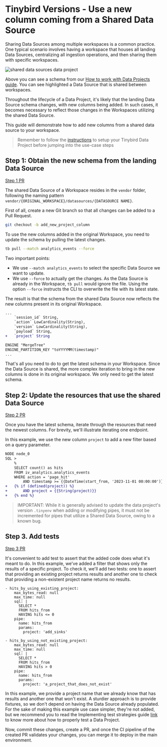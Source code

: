 # Tinybird Versions - Use a new column coming from a Shared Data Source

Sharing Data Sources among multiple workspaces is a common practice. One typical scenario involves having a workspace that houses all landing Data Sources, centralizing all ingestion operations, and then sharing them with specific workspaces.

![shared data sources data project](https://github.com/tinybirdco/use-case-examples/assets/1078228/9c3b3e0c-4064-4e25-ba88-0eb0bed3fbee)

Above you can see a schema from our [How to work with Data Projects guide](https://www.tinybird.co/docs/guides/how-to-work-with-data-projects.html#how-to-organize-your-data-projects). You can see highlighted a Data Source that is shared between workspaces.

Throughout the lifecycle of a Data Project, it's likely that the landing Data Source schema changes, with new columns being added. In such cases, it becomes necessary to reflect those changes in the Workspaces utilizing the shared Data Source.

This guide will demonstrate how to add new columns from a shared data source to your workspace.

> Remember to follow the [instructions](../README.md) to setup your Tinybird Data Project before jumping into the use-case steps

## Step 1: Obtain the new schema from the landing Data Source

[Step 1 PR](https://github.com/tinybirdco/use-case-examples/pull/78/commits/b086cd00222fc1a33809cf2d0410b742417480fe)

The shared Data Source of a Workspace resides in the `vendor` folder, following the naming pattern `vendor/{ORIGINAL_WORKSPACE}/datasources/{DATASOURCE NAME}`.

First of all, create a new Git branch so that all changes can be added to a Pull Request.

```sh
git checkout -b add_new_project_column
```

To use the new columns added in the original Workspace, you need to update the schema by pulling the latest changes.

```sh
tb pull --match analytics_events --force
```

Two important points:

- We use `--match analytics_events` to select the specific Data Source we want to update.
- We use `--force` to actually get the changes. As the Data Source is already in the Workspace, `tb pull` would ignore the file. Using the option `--force` instructs the CLI to overwrite the file with its latest state.

The result is that the schema from the shared Data Source now reflects the new columns present in its original Workspace.

```diff
...
    `session_id` String,
    `action` LowCardinality(String),
    `version` LowCardinality(String),
    `payload` String,
+   `project` String

ENGINE "MergeTree"
ENGINE_PARTITION_KEY "toYYYYMM(timestamp)"
...
```

That's all you need to do to get the latest schema in your Workspace. Since the Data Source is shared, the more complex iteration to bring in the new columns is done in its original workspace. We only need to get the latest schema.

## Step 2: Update the resources that use the shared Data Source

[Step 2 PR](https://github.com/tinybirdco/use-case-examples/pull/78/commits/b086cd00222fc1a33809cf2d0410b742417480fe)

Once you have the latest schema, iterate through the resources that need the newest columns. For brevity, we'll illustrate iterating one endpoint.

In this example, we use the new column `project` to add a new filter based on a query parameter.

```diff
NODE node_0
SQL >
    %
    SELECT count() as hits
    FROM iv_analytics.analytics_events
    WHERE action = 'page_hit'
        AND timestamp >= {{DateTime(start_from, '2023-11-01 00:00:00')}}
+   {% if (defined(project)) %}
+       AND project = {{String(project)}}
+   {% end %}
```

> IMPORTANT: While it is generally advised to update the data project's version `.tinyenv` when adding or modifying pipes, it must not be incremented for pipes that utilize a Shared Data Source, owing to a known bug.

## Step 3. Add tests

[Step 3 PR](https://github.com/tinybirdco/use-case-examples/pull/78/commits/049835e35128d9cff6bd353562be4cd90f37cc07)

It's convenient to add test to assert that the added code does what it's meant to do. In this example, we've added a filter that shows only the results of a specific project. To check it, we'll add two tests: one to assert that providing an existing project returns results and another one to check that providing a non-existent project name returns no results.

```
- hits_by_using_existing_project:
    max_bytes_read: null
    max_time: null
    sql: |
      SELECT *
      FROM hits_from
      HAVING hits <= 0
    pipe:
      name: hits_from
      params:
        project: 'add_sinks'

- hits_by_using_not_existing_project:
    max_bytes_read: null
    max_time: null
    sql: |
      SELECT *
      FROM hits_from
      HAVING hits > 0
    pipe:
      name: hits_from
      params:
        project: 'a_project_that_does_not_exist'
```

In this example, we provide a project name that we already know that has results and another one that won't exist. A sturdier approach is to provide fixtures, so we don't depend on having the Data Source already populated. For the sake of making this example use case simpler, they're not added, but we recommend you to read the Implementing test strategies guide [link](https://www.tinybird.co/docs/guides/implementing-test-strategies.html#fixture-tests-title) to know more about how to properly test a Data Project.

Now, commit these changes, create a PR, and once the CI pipeline of the created PR validates your changes, you can merge it to deploy in the main environment.
